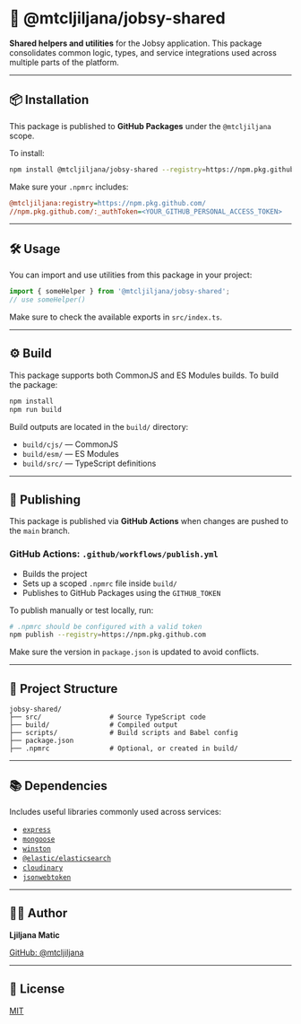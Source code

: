 
# 🧰 @mtcljiljana/jobsy-shared

**Shared helpers and utilities** for the Jobsy application. This package consolidates common logic, types, and service integrations used across multiple parts of the platform.

---

## 📦 Installation

This package is published to **GitHub Packages** under the `@mtcljiljana` scope.

To install:

```bash
npm install @mtcljiljana/jobsy-shared --registry=https://npm.pkg.github.com
```

Make sure your `.npmrc` includes:

```ini
@mtcljiljana:registry=https://npm.pkg.github.com/
//npm.pkg.github.com/:_authToken=<YOUR_GITHUB_PERSONAL_ACCESS_TOKEN>
```

---

## 🛠️ Usage

You can import and use utilities from this package in your project:

```ts
import { someHelper } from '@mtcljiljana/jobsy-shared';
// use someHelper()
```

Make sure to check the available exports in `src/index.ts`.

---

## ⚙️ Build

This package supports both CommonJS and ES Modules builds. To build the package:

```bash
npm install
npm run build
```

Build outputs are located in the `build/` directory:
- `build/cjs/` — CommonJS
- `build/esm/` — ES Modules
- `build/src/` — TypeScript definitions

---

## 🚀 Publishing

This package is published via **GitHub Actions** when changes are pushed to the `main` branch.

### GitHub Actions: `.github/workflows/publish.yml`

- Builds the project
- Sets up a scoped `.npmrc` file inside `build/`
- Publishes to GitHub Packages using the `GITHUB_TOKEN`

To publish manually or test locally, run:

```bash
# .npmrc should be configured with a valid token
npm publish --registry=https://npm.pkg.github.com
```

Make sure the version in `package.json` is updated to avoid conflicts.

---

## 📁 Project Structure

```
jobsy-shared/
├── src/                 # Source TypeScript code
├── build/               # Compiled output
├── scripts/             # Build scripts and Babel config
├── package.json
├── .npmrc               # Optional, or created in build/
```

---

## 📚 Dependencies

Includes useful libraries commonly used across services:

- [`express`](https://www.npmjs.com/package/express)
- [`mongoose`](https://www.npmjs.com/package/mongoose)
- [`winston`](https://www.npmjs.com/package/winston)
- [`@elastic/elasticsearch`](https://www.npmjs.com/package/@elastic/elasticsearch)
- [`cloudinary`](https://www.npmjs.com/package/cloudinary)
- [`jsonwebtoken`](https://www.npmjs.com/package/jsonwebtoken)

---

## 🧑‍💻 Author

**Ljiljana Matic**

[GitHub: @mtcljiljana](https://github.com/mtcljiljana)

---

## 📄 License

[MIT](./LICENSE)